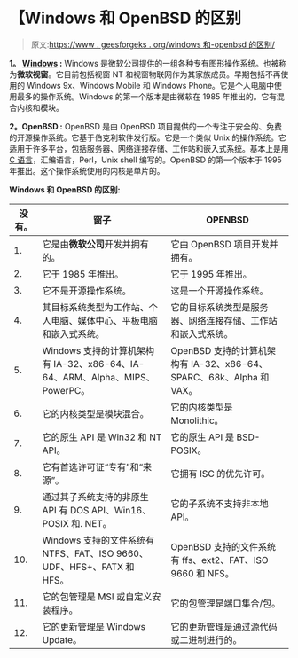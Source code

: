 # 【Windows 和 OpenBSD 的区别

> 原文:[https://www . geesforgeks . org/windows 和-openbsd 的区别/](https://www.geeksforgeeks.org/difference-between-windows-and-openbsd/)

**1。 [Windows](https://www.geeksforgeeks.org/interesting-facts-about-windows/) :**
Windows 是微软公司提供的一组各种专有图形操作系统。也被称为**微软视窗**。它目前包括视窗 NT 和视窗物联网作为其家族成员。早期包括不再使用的 Windows 9x、Windows Mobile 和 Windows Phone。它是个人电脑中使用最多的操作系统。Windows 的第一个版本是由微软在 1985 年推出的。它有混合内核和模块。

**2。OpenBSD :**
OpenBSD 是由 OpenBSD 项目提供的一个专注于安全的、免费的开源操作系统。它基于伯克利软件发行版。它是一个类似 Unix 的操作系统。它适用于许多平台，包括服务器、网络连接存储、工作站和嵌入式系统。基本上是用 [C 语言](https://www.geeksforgeeks.org/c-language-set-1-introduction/)，汇编语言，Perl，Unix shell 编写的。OpenBSD 的第一个版本于 1995 年推出。这个操作系统使用的内核是单片的。

**Windows 和 OpenBSD 的区别:**

<center>

| 没有。 | 窗子 | OPENBSD |
| --- | --- | --- |
| 1. | 它是由**微软公司**开发并拥有的。 | 它由 OpenBSD 项目开发并拥有。 |
| 2. | 它于 1985 年推出。 | 它于 1995 年推出。 |
| 3. | 它不是开源操作系统。 | 这是一个开源操作系统。 |
| 4. | 其目标系统类型为工作站、个人电脑、媒体中心、平板电脑和嵌入式系统。 | 它的目标系统类型是服务器、网络连接存储、工作站和嵌入式系统。 |
| 5. | Windows 支持的计算机架构有 IA-32、x86-64、IA-64、ARM、Alpha、MIPS、PowerPC。 | OpenBSD 支持的计算机架构有 IA-32、x86-64、SPARC、68k、Alpha 和 VAX。 |
| 6. | 它的内核类型是模块混合。 | 它的内核类型是 Monolithic。 |
| 7. | 它的原生 API 是 Win32 和 NT API。 | 它的原生 API 是 BSD-POSIX。 |
| 8. | 它有首选许可证“专有”和“来源”。 | 它拥有 ISC 的优先许可。 |
| 9. | 通过其子系统支持的非原生 API 有 DOS API、Win16、POSIX 和. NET。 | 它的子系统不支持非本地 API。 |
| 10. | Windows 支持的文件系统有 NTFS、FAT、ISO 9660、UDF、HFS+、FATX 和 HFS。 | OpenBSD 支持的文件系统有 ffs、ext2、FAT、ISO 9660 和 NFS。 |
| 11. | 它的包管理是 MSI 或自定义安装程序。 | 它的包管理是端口集合/包。 |
| 12. | 它的更新管理是 Windows Update。 | 它的更新管理是通过源代码或二进制进行的。 |

</center>